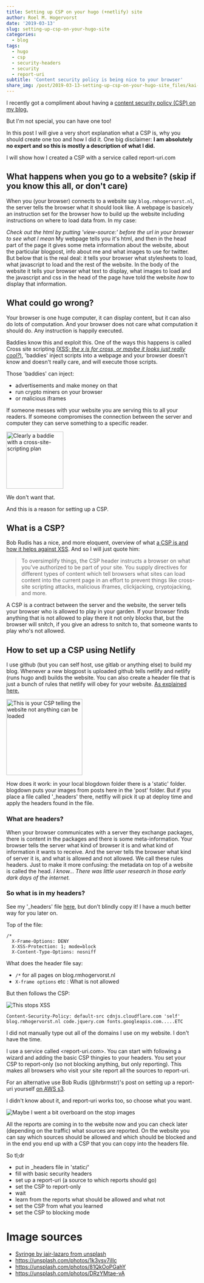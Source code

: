 ```yaml
---
title: Setting up CSP on your hugo (+netlify) site
author: Roel M. Hogervorst
date: '2019-03-13'
slug: setting-up-csp-on-your-hugo-site
categories:
  - blog
tags:
  - hugo
  - csp
  - security-headers
  - security
  - report-uri
subtitle: 'Content security policy is being nice to your browser'
share_img: /post/2019-03-13-setting-up-csp-on-your-hugo-site_files/kai-pilger-395931-unsplash.jpg
---
```


I recently got a compliment about having a [content security policy (CSP) on my blog.](https://twitter.com/hrbrmstr/status/1104483521291268097)

But I'm not special, you can have one too!

In this post I will give a very short explanation what a CSP is, why you should
create one too and how I did it. One big disclaimer: 
**I am absolutely no expert and so this is mostly a description of what I did.**

I will show how I created a CSP with a service called report-uri.com


## What happens when you go to a website? (skip if you know this all, or don't care)
When you (your browser) connects to a website say `blog.rmhogervorst.nl`,
the server tells the browser what it should look like.  A webpage is basicely an instruction set for the 
browser how to build up the website including instructions on where to load data
from. In my case:

*Check out the html by putting 'view-source:' before the url in your browser to see what I mean*
My webpage tells you it's html, and then in the head part of the page it 
gives some meta information about the website, about the particular
blogpost, info about me and what images to use for twitter. But below that is the
real deal: it tells your browser what stylesheets to load, what javascript to load
and the rest of the website. In the body of the website it tells your browser 
what text to display, what images to load and the javascript and css in the
head of the page have told the website *how* to display that information. 

## What could go wrong?
Your browser is one huge computer, it can display content, but it can also do
lots of computation. And your browser does not care what computation it should
do. Any instruction is happily executed. 

Baddies know this and exploit this. One of the ways this happens is called 
Cross site scripting [(XSS; *the x is for cross, or maybe it looks just really cool?*)](https://en.wikipedia.org/wiki/Cross-site_scripting),
'baddies' inject scripts into a webpage and your browser doesn't know and doesn't
really care, and will execute those scripts. 

Those 'baddies' can inject:

- advertisements and make money on that
- run crypto miners on your browser
- or malicious iframes

If someone messes with your website you are serving this to all your readers.
If someone compromises the connection between the server and computer they can
serve something to a specific reader. 

<img src="/post/2019-03-13-setting-up-csp-on-your-hugo-site_files/jair-lazaro-480031-unsplash.jpg" alt="Clearly a baddie with a cross-site-scripting plan" height="150px"/>

We don't want that. 

And this is a reason for setting up a CSP. 

## What is a CSP?
Bob Rudis has a nice, and more eloquent, overview of what [a CSP is and how it helps against XSS](https://rud.is/b/2019/03/10/wrangling-content-security-policies-in-r/). 
And so I will just quote him:

> To oversimplify things, the CSP header instructs a browser on what you’ve authorized to be part of your site. You supply directives for different types of content which tell browsers what sites can load content into the current page in an effort to prevent things like cross-site scripting attacks, malicious iframes, clickjacking, cryptojacking, and more.

A CSP is a contract between the server and the website, the server tells your browser
who is allowed to play in your garden. If your browser finds anything that is 
not allowed to play there it not only blocks that, but the browser will snitch,
if you give an adress to snitch to,
that someone wants to play who's not allowed. 



## How to set up a CSP using Netlify

I use github (but you can self host, use gitlab or anything else) to build my
blog. Whenever a new blogpost is uploaded github tells netlify and netlify (runs
hugo and) builds the website. You can also create a header file that is just a
bunch of rules that netlify will obey for your website. [As explained here.](https://www.netlify.com/docs/headers-and-basic-auth/)


<img src="/post/2019-03-13-setting-up-csp-on-your-hugo-site_files/nadine-shaabana-1327576-unsplash.jpg" alt="This is your CSP telling the website not anything can be loaded" height="200px"/>

How does it work: in your local blogdown folder there is a 'static' folder.
blogdown puts your images from posts here in the 'post' folder. But if you
place a file called '_headers' there, netlfiy will pick it up at deploy time
and apply the headers found in the file.

### What are headers?
When your browser communicates with a server they exchange packages, there is content
in the packages and there is some meta-information. Your browser tells the server
what kind of browser it is and what kind of information it wants to receive. And
the server tells the browser what kind of server it is, and what is allowed and
not allowed. We call these rules headers. Just to make it more confusing: the 
metadata on top of a website is called the head. 
*I know... There was little user research in those early dark days of the internet.*

### So what is in my headers?

See my '_headers' file [here](), but don't blindly copy it! I have a much better
way for you later on.

Top of the file:

```
/*
  X-Frame-Options: DENY
  X-XSS-Protection: 1; mode=block
  X-Content-Type-Options: nosniff
```

What does the header file say:

* `/*` for all pages on blog.rmhogervorst.nl
* `X-frame options` etc : What is not allowed


But then follows the CSP:

![This stops XSS](/post/2019-03-13-setting-up-csp-on-your-hugo-site_files/jose-aragones-627837-unsplash.jpg)
```
Content-Security-Policy: default-src cdnjs.cloudflare.com 'self' blog.rmhogervorst.nl code.jquery.com fonts.googleapis.com.....ETC
```
I did not manually type out all of the domains I use on my website. I don't have
the time. 

I use a service called <report-uri.com>. You can start with following a wizard
and adding the basic CSP thingies to your headers. You set your CSP to report-only
(so not blocking anything, but only reporting). This makes all browsers who visit
your site report all the sources to report-uri. 

For an alternative use Bob Rudis (@hrbrmstr)'s post on setting up a report-uri
yourself [on AWS s3](https://rud.is/b/2019/03/14/collecting-content-security-policy-violation-reports-in-s3-effortlessly-freely/). 

I didn't know about it, and report-uri works too, so choose what you want.

![Maybe I went a bit overboard on the stop images](/post/2019-03-13-setting-up-csp-on-your-hugo-site_files/kai-pilger-395931-unsplash.jpg)


All the reports are coming in to the website now and you can check later (depending
on the traffic) what sources are reported. On the website you can say which
sources should be allowed and which should be blocked and in the end you end up
with a CSP that you can copy into the headers file.

So tl;dr

* put in _headers file in 'static/'
* fill with basic security headers 
* set up a report-uri (a source to which reports should go)
* set the CSP to report-only
* wait
* learn from the reports what should be allowed and what not
* set the CSP from what you learned
* set the CSP to blocking mode

# Image sources

- [Syringe by jair-lazaro from unsplash](https://unsplash.com/photos/D3UqzqwtdRw)
- https://unsplash.com/photos/1k3vsv7iIIc
- https://unsplash.com/photos/81QkOoPGahY
- https://unsplash.com/photos/DRzYMtae-vA

